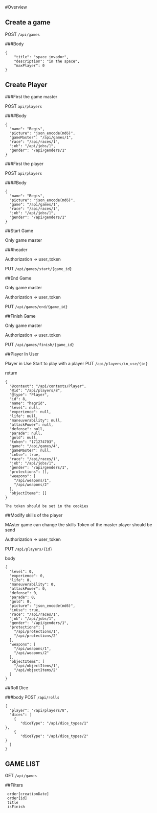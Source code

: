 #Overview


## Create a game

POST `/api/games`

###Body 

    {
        "title": "space invador",
        "description": "in the space",
        "maxPlayer": 0
    }
    
## Create Player

###First the game master

POST `api/players`

####Body

    {
      "name": "Regis",
      "picture": "json_encode(md6)",
      "gameMaster": "/api/games/1",
      "race": "/api/races/1",
      "job": "/api/jobs/1",
      "gender": "/api/genders/1"
    }

###First the player

POST `api/players`

####Body

    {
      "name": "Regis",
      "picture": "json_encode(md6)",
      "game": "/api/games/1",
      "race": "/api/races/1",
      "job": "/api/jobs/1",
      "gender": "/api/genders/1"
    }
    
##Start Game

Only game master

###header

Authorization -> user_token

PUT `/api/games/start/{game_id}`
    
##End Game

Only game master

Authorization -> user_token

PUT `/api/games/end/{game_id}`
    
##Finish Game

Only game master

Authorization -> user_token

PUT `/api/games/finish/{game_id}`
    
##Player In User

Player in Use
Start to play with a player
PUT `/api/players/in_use/{id}`

return

    {
      "@context": "/api/contexts/Player",
      "@id": "/api/players/8",
      "@type": "Player",
      "id": 8,
      "name": "hagrid",
      "level": null,
      "experience": null,
      "life": null,
      "maneuverability": null,
      "attackPower": null,
      "defense": null,
      "parade": null,
      "gold": null,
      "token": "171274703",
      "game": "/api/games/4",
      "gameMaster": null,
      "inUse": true,
      "race": "/api/races/1",
      "job": "/api/jobs/1",
      "gender": "/api/genders/1",
      "protections": [],
      "weapons": [
        "/api/weapons/1",
        "/api/weapons/2"
      ],
      "objectItems": []
    }
    
    The token should be set in the cookies
    
##Modify skills of the player

MAster game can change the skills
Token of the master player should be send

Authorization -> user_token

PUT `/api/players/{id}`

body

    {
      "level": 0,
      "experience": 0,
      "life": 0,
      "maneuverability": 0,
      "attackPower": 0,
      "defense": 0,
      "parade": 0,
      "gold": 0,
      "picture": "json_encode(md6)",
      "inUse": true,
      "race": "/api/races/1",
      "job": "/api/jobs/1",
      "gender": "/api/genders/1",
      "protections": [
        "/api/protections/1",
        "/api/protections/2"
      ],
      "weapons": [
        "/api/weapons/1",
        "/api/weapons/2"
      ],
      "objectItems": [
        "/api/objectItems/1",
        "/api/objectItems/2"
      ]
    }


##Roll Dice

###body
POST `/api/rolls`

    {
      "player": "/api/players/8",
      "dices": [ 
        {
           "diceType": "/api/dice_types/1"
    },
        {
           "diceType": "/api/dice_types/2"
    }
      ]
    }
    
## GAME LIST
 
 GET `/api/games`
 
##Filters
 
     order[creationDate]
     order[id]
     title
     isFinish
